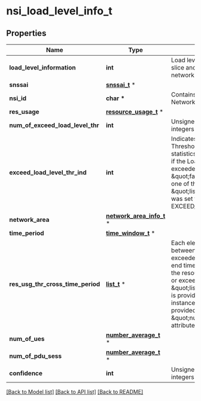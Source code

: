 # nsi_load_level_info_t

## Properties
Name | Type | Description | Notes
------------ | ------------- | ------------- | -------------
**load_level_information** | **int** | Load level information of the network slice and the optionally associated network slice instance.  | 
**snssai** | [**snssai_t**](snssai.md) \* |  | 
**nsi_id** | **char \*** | Contains the Identifier of the selected Network Slice instance | [optional] 
**res_usage** | [**resource_usage_t**](resource_usage.md) \* |  | [optional] 
**num_of_exceed_load_level_thr** | **int** | Unsigned Integer, i.e. only value 0 and integers above 0 are permissible. | [optional] 
**exceed_load_level_thr_ind** | **int** | Indicates whether the Load Level Threshold is met or exceeded by the statistics value. Set to \&quot;true\&quot; if the Load Level Threshold is met or exceeded, otherwise set to \&quot;false\&quot;. Shall be present if one of the element in the \&quot;listOfAnaSubsets\&quot; attribute was set to EXCEED_LOAD_LEVEL_THR_IND.  | [optional] 
**network_area** | [**network_area_info_t**](network_area_info.md) \* |  | [optional] 
**time_period** | [**time_window_t**](time_window.md) \* |  | [optional] 
**res_usg_thr_cross_time_period** | [**list_t**](time_window.md) \* | Each element indicates the time elapsed between times each threshold is met or exceeded or crossed. The start time and end time are the exact time stamps of the resource usage threshold is reached or exceeded. May be present if the \&quot;listOfAnaSubsets\&quot; attribute is provided and the maximum number of instances shall not exceed the value provided in the \&quot;numOfExceedLoadLevelThr\&quot; attribute.  | [optional] 
**num_of_ues** | [**number_average_t**](number_average.md) \* |  | [optional] 
**num_of_pdu_sess** | [**number_average_t**](number_average.md) \* |  | [optional] 
**confidence** | **int** | Unsigned Integer, i.e. only value 0 and integers above 0 are permissible. | [optional] 

[[Back to Model list]](../README.md#documentation-for-models) [[Back to API list]](../README.md#documentation-for-api-endpoints) [[Back to README]](../README.md)


